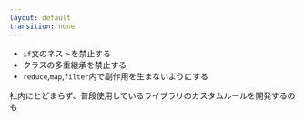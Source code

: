 ```yaml
---
layout: default
transition: none
---
```


<section-title title="チームのコーディング規約の例" />

<v-clicks class="_bullet">

- `if`文のネストを禁止する
- クラスの多重継承を禁止する
- `reduce`,`map`,`filter`内で副作用を生まないようにする

</v-clicks>

<div v-click="4" class="_bullet mt-10">

社内にとどまらず、普段使用しているライブラリのカスタムルールを開発するのも

</div>

<!--
ここまでで紹介したルールの内容は、ESLintカスタムルールの流れを説明しやすくするためのもので、かなり単純なルールでしたが、もう少し複雑で実務寄りのコーディング規約としては、
[click] 「if文のネストを禁止する」だったり
[click] 「クラスの多重継承を禁止する」
[click] 「`reduce`,`map`,`filter`内で副作用を生まないようにする」  
などがあるかもしれません。 

もし、このようなコーディング規約が社内やチームにあれば、そのカスタムルールを開発することで、コードの品質向上やレビューコストの削減につながると思います。  

[click] また、社内にとどまらず、普段使用しているライブラリのカスタムルールがなかったり、不十分だったりする場合は、カスタムルールを自分で作って、それをESLintプラグインとして公開したり、OSSコントリビュートすることで、コミュニティへの貢献につながったりすると思いますので、挑戦してみるのも良いのかなと思います。
-->